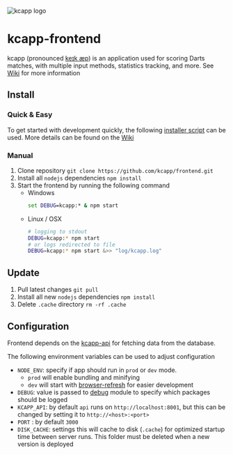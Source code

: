 ![kcapp logo](https://raw.githubusercontent.com/kcapp/frontend/master/public/images/logo.png)
# kcapp-frontend
kcapp (pronounced [keɪk æp](https://en.wikipedia.org/wiki/Help:IPA/English)) is an application used for scoring Darts matches, with multiple input methods, statistics tracking, and more. See [Wiki](https://github.com/kcapp/frontend/wiki) for more information

## Install
### Quick & Easy
To get started with development quickly, the following [installer script](https://github.com/kcapp/services/blob/master/installer.sh) can be used. More details can be found on the [Wiki](https://github.com/kcapp/frontend/wiki/Technical-Setup#quick-start)

### Manual
1. Clone repository `git clone https://github.com/kcapp/frontend.git`
2. Install all `nodejs` dependencies `npm install`
3. Start the frontend by running the following command
    * Windows
        ```bat
        set DEBUG=kcapp:* & npm start
        ```
    * Linux / OSX
        ```bash
        # logging to stdout
        DEBUG=kcapp:* npm start
        # or logs redirected to file
        DEBUG=kcapp:* npm start &>> "log/kcapp.log"
        ```

## Update
1. Pull latest changes `git pull`
2. Install all new `nodejs` dependencies `npm install`
3. Delete `.cache` directory `rm -rf .cache`

## Configuration
Frontend depends on the [kcapp-api](https://github.com/kcapp/api) for fetching data from the database.

The following environment variables can be used to adjust configuration
* `NODE_ENV`: specify if app should run in `prod` or `dev` mode.
    * `prod` will enable bundling and minifying
    * `dev`  will start with [browser-refresh](https://github.com/patrick-steele-idem/browser-refresh) for easier development
* `DEBUG`: value is passed to [debug](https://github.com/visionmedia/debug) module to specify which packages should be logged
* `KCAPP_API`: by default `api` runs on `http://localhost:8001`, but this can be changed by setting it to `http://<host>:<port>`
* `PORT` : by default `3000`
* `DISK_CACHE`: settings this will cache to disk (`.cache`) for optimized startup time between server runs. This folder must be deleted when a new version is deployed